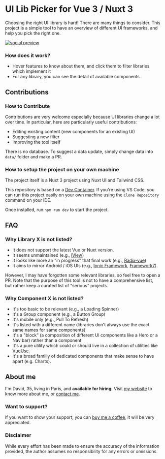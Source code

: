 # UI Lib Picker for Vue 3 / Nuxt 3

Choosing the right UI library is hard! There are many things to consider. This project is a simple tool to have an overview of different UI frameworks, and help you pick the right one.

[![social preview](https://ui-libs.vercel.app/img/social_pres.webp)](https://ui-libs.vercel.app/)

### How does it work?

- Hover features to know about them, and click them to filter libraries which implement it
- For any library, you can see the detail of available components.

## Contributions

### How to Contribute

Contributions are very welcome especially because UI libraries change a lot over time. In particular, here are particularly useful contributions:

- Editing existing content (new components for an existing UI)
- Suggesting a new filter
- Improving the tool itself

There is no database. To suggest a data update, simply change data into `data/` folder and make a PR.

### How to setup the project on your own machine

The project itself is a Nuxt 3 project using Nuxt UI and Tailwind CSS.

This repository is based on a [Dev Container](https://code.visualstudio.com/docs/devcontainers/containers). If you're using VS Code, you can run this project easily on your own machine using the `Clone Repository` command on your IDE.

Once installed, run `npm run dev` to start the project.

## FAQ

### Why Library X is not listed?

- It does not support the latest Vue or Nuxt version.
- It seems unmaintained (e.g., [iView](https://github.com/iview/iview))
- It looks like more an "in progress" that final work (e.g., [Radix-vue](https://www.radix-vue.com/))
- It aims to mirror Android / iOS UIs (e.g., [Ionic Framework](https://ionicframework.com/), [Framework7](https://framework7.io/)).

However, I may have forgotten some relevant libraries, so feel free to open a PR. Note that the purpose of this tool is not to have a comprehensive list, but rather keep a curated list of "serious" projects.

### Why Component X is not listed?

- It's too basic to be relevant (e.g., a Loading Spinner)
- It's a Group component (e.g., a Button Group)
- It's mobile only (e.g., Pull To Refresh)
- It's listed with a different name (libraries don't always use the exact same names for same components)
- It's a "block" (a composition of different UI components like a Hero or a Nav bar) rather than a component
- It's a pure utility which could or should live in a collection of utilities like [VueUse](https://vueuse.org/).
- It's a broad familiy of dedicated components that make sense to have apart (e.g. Charts).

## About me

I'm David, 35, living in Paris, and <b>available for hiring</b>.
Visit [my website](https://david-dahan.com) to know more about me, or [contact me](https://david-dahan.com/contact).

### Want to support?

If you want to show your support, you can [buy me a coffee](https://www.buymeacoffee.com/ddahan), it will be very appreciated.

### Disclaimer

While every effort has been made to ensure the accuracy of the information provided, the author assumes no responsibility for any errors or omissions.
